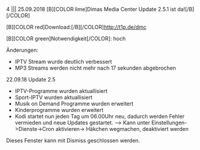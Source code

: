 4
||| 
25.09.2018
[B][COLOR lime]Dimas Media Center Update 2.5.1 ist da![/B][/COLOR]

[B][COLOR red]Download:[/B][/COLOR]http://t1p.de/dmc

[B][COLOR green]Notwendigkeit[/COLOR]: hoch

Änderungen:
- IPTV Stream wurde deutlich verbessert
- MP3 Streams werden nicht mehr nach 17 sekunden abgebrochen


22.09.18 Update 2.5 

- IPTV-Programme wurden aktuallisiert 
- Sport-IPTV wurden aktuallisiert
- Musik on Demand Programme wurden erweitert
- Kinderprogramme wurden erweitert
- Kodi startet nun jeden Tag um 06.00Uhr neu, dadurch 
  werden Fehler vermieden und neue Updates gestartet.
  --> Kann unter Einstellungen->Dienste->Cron aktivieren-> Häkchen wegmachen, deaktiviert werden


Dieses Fenster kann mit Dismiss geschlossen werden.
